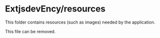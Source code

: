 # ExtjsdevEncy/resources

This folder contains resources (such as images) needed by the application. 

This file can be removed.
